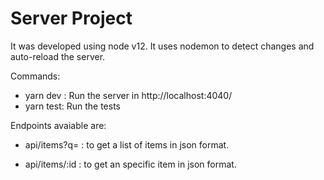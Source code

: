 # Server Project

It was developed using node v12. It uses nodemon to detect changes and auto-reload the server.

Commands:

* yarn dev : Run the server in http://localhost:4040/
* yarn test: Run the tests 


Endpoints avaiable are:

* api/items?q=<query> : to get a list of items in json format.

* api/items/:id : to get an specific item in json format.

